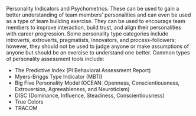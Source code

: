 Personality Indicators and Psychometrics: 
These can be used to gain a better understanding of team members’ personalities 
and can even be used as a type of team building exercise. 
They can be used to encourage team members to improve interaction, build trust, 
and align their personalities with career progression. 
Some personality type categories include introverts, extroverts, pragmatists, innovators, and process-followers; 
however, they should not be used to judge anyone or make assumptions of anyone but should be an exercise to understand one better. 
Common types of personality assessment tools include:
- The Predictive Index (PI Behavioral Assessment Report)
- Myers-Briggs Type Indicator (MBTI) 
- Big Five Personality Model (OCEAN: Openness, Conscientiousness, Extroversion, Agreeableness, and Neuroticism) 
- DISC (Dominance, Influence, Steadiness, Conscientiousness) 
- True Colors 
- TRACOM
